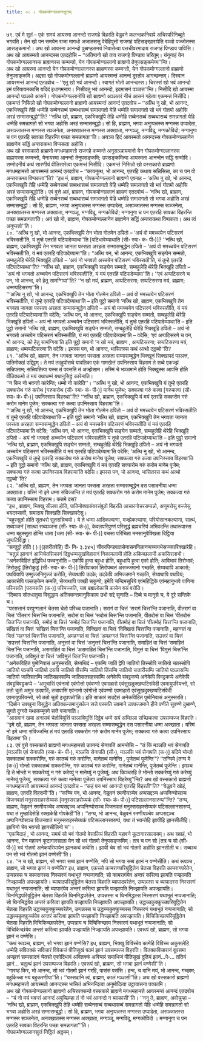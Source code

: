 ```yaml
---
title: ०८ ८ गोपकमोग्गल्लानसुत्तम्

---
```


७९. एवं मे सुतं – एकं समयं आयस्मा आनन्दो राजगहे विहरति वेळुवने कलन्दकनिवापे अचिरपरिनिब्बुते भगवति। तेन खो पन समयेन राजा मागधो अजातसत्तु वेदेहिपुत्तो राजगहं पटिसङ्खारापेति रञ्ञो पज्जोतस्स आसङ्कमानो। अथ खो आयस्मा आनन्दो पुब्बण्हसमयं निवासेत्वा पत्तचीवरमादाय राजगहं पिण्डाय पाविसि। अथ खो आयस्मतो आनन्दस्स एतदहोसि – ‘‘अतिप्पगो खो ताव राजगहे पिण्डाय चरितुम्। यंनूनाहं येन गोपकमोग्गल्लानस्स ब्राह्मणस्स कम्मन्तो, येन गोपकमोग्गल्लानो ब्राह्मणो तेनुपसङ्कमेय्य’’न्ति।  
अथ खो आयस्मा आनन्दो येन गोपकमोग्गल्लानस्स ब्राह्मणस्स कम्मन्तो, येन गोपकमोग्गल्लानो ब्राह्मणो तेनुपसङ्कमि। अद्दसा खो गोपकमोग्गल्लानो ब्राह्मणो आयस्मन्तं आनन्दं दूरतोव आगच्छन्तम्। दिस्वान आयस्मन्तं आनन्दं एतदवोच – ‘‘एतु खो भवं आनन्दो। स्वागतं भोतो आनन्दस्स। चिरस्सं खो भवं आनन्दो इमं परियायमकासि यदिदं इधागमनाय। निसीदतु भवं आनन्दो, इदमासनं पञ्ञत्त’’न्ति। निसीदि खो आयस्मा आनन्दो पञ्ञत्ते आसने। गोपकमोग्गल्लानोपि खो ब्राह्मणो अञ्ञतरं नीचं आसनं गहेत्वा एकमन्तं निसीदि। एकमन्तं निसिन्नो खो गोपकमोग्गल्लानो ब्राह्मणो आयस्मन्तं आनन्दं एतदवोच – ‘‘अत्थि नु खो, भो आनन्द, एकभिक्खुपि तेहि धम्मेहि सब्बेनसब्बं सब्बथासब्बं समन्नागतो येहि धम्मेहि समन्नागतो सो भवं गोतमो अहोसि अरहं सम्मासम्बुद्धो’’ति? ‘‘नत्थि खो, ब्राह्मण, एकभिक्खुपि तेहि धम्मेहि सब्बेनसब्बं सब्बथासब्बं समन्नागतो येहि धम्मेहि समन्नागतो सो भगवा अहोसि अरहं सम्मासम्बुद्धो। सो हि, ब्राह्मण, भगवा अनुप्पन्नस्स मग्गस्स उप्पादेता, असञ्जातस्स मग्गस्स सञ्जनेता, अनक्खातस्स मग्गस्स अक्खाता, मग्गञ्ञू, मग्गविदू, मग्गकोविदो; मग्गानुगा च पन एतरहि सावका विहरन्ति पच्छा समन्नागता’’ति। अयञ्च हिदं आयस्मतो आनन्दस्स गोपकमोग्गल्लानेन ब्राह्मणेन सद्धिं अन्तराकथा विप्पकता अहोसि।  
अथ खो वस्सकारो ब्राह्मणो मगधमहामत्तो राजगहे कम्मन्ते अनुसञ्ञायमानो येन गोपकमोग्गल्लानस्स ब्राह्मणस्स कम्मन्तो, येनायस्मा आनन्दो तेनुपसङ्कमि; उपसङ्कमित्वा आयस्मता आनन्देन सद्धिं सम्मोदि। सम्मोदनीयं कथं सारणीयं वीतिसारेत्वा एकमन्तं निसीदि। एकमन्तं निसिन्नो खो वस्सकारो ब्राह्मणो मगधमहामत्तो आयस्मन्तं आनन्दं एतदवोच – ‘‘कायनुत्थ, भो आनन्द, एतरहि कथाय सन्निसिन्ना, का च पन वो अन्तराकथा विप्पकता’’ति? ‘‘इध मं, ब्राह्मण, गोपकमोग्गल्लानो ब्राह्मणो एवमाह – ‘अत्थि नु खो, भो आनन्द, एकभिक्खुपि तेहि धम्मेहि सब्बेनसब्बं सब्बथासब्बं समन्नागतो येहि धम्मेहि समन्नागतो सो भवं गोतमो अहोसि अरहं सम्मासम्बुद्धो’ति। एवं वुत्ते अहं, ब्राह्मण, गोपकमोग्गल्लानं ब्राह्मणं एतदवोचं – ‘नत्थि खो, ब्राह्मण, एकभिक्खुपि तेहि धम्मेहि सब्बेनसब्बं सब्बथासब्बं समन्नागतो येहि धम्मेहि समन्नागतो सो भगवा अहोसि अरहं सम्मासम्बुद्धो। सो हि, ब्राह्मण, भगवा अनुप्पन्नस्स मग्गस्स उप्पादेता, असञ्जातस्स मग्गस्स सञ्जनेता, अनक्खातस्स मग्गस्स अक्खाता, मग्गञ्ञू, मग्गविदू, मग्गकोविदो; मग्गानुगा च पन एतरहि सावका विहरन्ति पच्छा समन्नागता’ति। अयं खो नो, ब्राह्मण, गोपकमोग्गल्लानेन ब्राह्मणेन सद्धिं अन्तराकथा विप्पकता। अथ त्वं अनुप्पत्तो’’ति।  
८०. ‘‘अत्थि नु खो, भो आनन्द, एकभिक्खुपि तेन भोता गोतमेन ठपितो – ‘अयं वो ममच्चयेन पटिसरणं भविस्सती’ति, यं तुम्हे एतरहि पटिपादेय्याथा’’ति [पटिधावेय्याथाति (सी॰ स्या॰ कं॰ पी॰)]? ‘‘नत्थि खो, ब्राह्मण, एकभिक्खुपि तेन भगवता जानता पस्सता अरहता सम्मासम्बुद्धेन ठपितो – ‘अयं वो ममच्चयेन पटिसरणं भविस्सती’ति, यं मयं एतरहि पटिपादेय्यामा’’ति। ‘‘अत्थि पन, भो आनन्द, एकभिक्खुपि सङ्घेन सम्मतो, सम्बहुलेहि थेरेहि भिक्खूहि ठपितो – ‘अयं नो भगवतो अच्चयेन पटिसरणं भविस्सती’ति, यं तुम्हे एतरहि पटिपादेय्याथा’’ति? ‘‘नत्थि खो, ब्राह्मण, एकभिक्खुपि सङ्घेन सम्मतो, सम्बहुलेहि थेरेहि भिक्खूहि ठपितो – ‘अयं नो भगवतो अच्चयेन पटिसरणं भविस्सती’ति, यं मयं एतरहि पटिपादेय्यामा’’ति। ‘‘एवं अप्पटिसरणे च पन, भो आनन्द, को हेतु सामग्गिया’’ति? ‘‘न खो मयं, ब्राह्मण, अप्पटिसरणा; सप्पटिसरणा मयं, ब्राह्मण; धम्मप्पटिसरणा’’ति।  
‘‘‘अत्थि नु खो, भो आनन्द, एकभिक्खुपि तेन भोता गोतमेन ठपितो – अयं वो ममच्चयेन पटिसरणं भविस्सतीति, यं तुम्हे एतरहि पटिपादेय्याथा’ति – इति पुट्ठो समानो ‘नत्थि खो, ब्राह्मण, एकभिक्खुपि तेन भगवता जानता पस्सता अरहता सम्मासम्बुद्धेन ठपितो – अयं वो ममच्चयेन पटिसरणं भविस्सतीति, यं मयं एतरहि पटिपादेय्यामा’ति वदेसि; ‘अत्थि पन, भो आनन्द, एकभिक्खुपि सङ्घेन सम्मतो, सम्बहुलेहि थेरेहि भिक्खूहि ठपितो – अयं नो भगवतो अच्चयेन पटिसरणं भविस्सतीति, यं तुम्हे एतरहि पटिपादेय्याथा’ति – इति पुट्ठो समानो ‘नत्थि खो, ब्राह्मण, एकभिक्खुपि सङ्घेन सम्मतो, सम्बहुलेहि थेरेहि भिक्खूहि ठपितो – अयं नो भगवतो अच्चयेन पटिसरणं भविस्सतीति, यं मयं एतरहि पटिपादेय्यामा’ति – वदेसि; ‘एवं अप्पटिसरणे च पन, भो आनन्द, को हेतु सामग्गिया’ति इति पुट्ठो समानो ‘न खो मयं, ब्राह्मण , अप्पटिसरणा; सप्पटिसरणा मयं, ब्राह्मण; धम्मप्पटिसरणा’ति वदेसि। इमस्स पन, भो आनन्द, भासितस्स कथं अत्थो दट्ठब्बो’’ति?  
८१. ‘‘अत्थि खो, ब्राह्मण, तेन भगवता जानता पस्सता अरहता सम्मासम्बुद्धेन भिक्खूनं सिक्खापदं पञ्ञत्तं, पातिमोक्खं उद्दिट्ठम्। ते मयं तदहुपोसथे यावतिका एकं गामखेत्तं उपनिस्साय विहराम ते सब्बे एकज्झं सन्निपताम; सन्निपतित्वा यस्स तं पवत्तति तं अज्झेसाम। तस्मिं चे भञ्ञमाने होति भिक्खुस्स आपत्ति होति वीतिक्कमो तं मयं यथाधम्मं यथानुसिट्ठं कारेमाति।  
‘‘न किर नो भवन्तो कारेन्ति; धम्मो नो कारेति’’। ‘‘अत्थि नु खो, भो आनन्द, एकभिक्खुपि यं तुम्हे एतरहि सक्करोथ गरुं करोथ [गरुकरोथ (सी॰ स्या॰ कं॰ पी॰)] मानेथ पूजेथ; सक्कत्वा गरुं कत्वा [गरुकत्वा (सी॰ स्या॰ कं॰ पी॰)] उपनिस्साय विहरथा’’ति? ‘‘नत्थि खो, ब्राह्मण, एकभिक्खुपि यं मयं एतरहि सक्करोम गरुं करोम मानेम पूजेम; सक्कत्वा गरुं कत्वा उपनिस्साय विहरामा’’ति।  
‘‘‘अत्थि नु खो, भो आनन्द, एकभिक्खुपि तेन भोता गोतमेन ठपितो – अयं वो ममच्चयेन पटिसरणं भविस्सतीति यं तुम्हे एतरहि पटिपादेय्याथा’ति – इति पुट्ठो समानो ‘नत्थि खो, ब्राह्मण, एकभिक्खुपि तेन भगवता जानता पस्सता अरहता सम्मासम्बुद्धेन ठपितो – अयं वो ममच्चयेन पटिसरणं भविस्सतीति यं मयं एतरहि पटिपादेय्यामा’ति वदेसि; ‘अत्थि पन, भो आनन्द, एकभिक्खुपि सङ्घेन सम्मतो, सम्बहुलेहि थेरेहि भिक्खूहि ठपितो – अयं नो भगवतो अच्चयेन पटिसरणं भविस्सतीति यं तुम्हे एतरहि पटिपादेय्याथा’ति – इति पुट्ठो समानो ‘नत्थि खो, ब्राह्मण, एकभिक्खुपि सङ्घेन सम्मतो, सम्बहुलेहि थेरेहि भिक्खूहि ठपितो – अयं नो भगवतो अच्चयेन पटिसरणं भविस्सतीति यं मयं एतरहि पटिपादेय्यामा’ति वदेसि; ‘अत्थि नु खो, भो आनन्द, एकभिक्खुपि यं तुम्हे एतरहि सक्करोथ गरुं करोथ मानेथ पूजेथ; सक्कत्वा गरुं कत्वा उपनिस्साय विहरथा’ति – इति पुट्ठो समानो ‘नत्थि खो, ब्राह्मण, एकभिक्खुपि यं मयं एतरहि सक्करोम गरुं करोम मानेम पूजेम; सक्कत्वा गरुं कत्वा उपनिस्साय विहरामा’ति वदेसि। इमस्स पन, भो आनन्द, भासितस्स कथं अत्थो दट्ठब्बो’’ति?  
८२. ‘‘अत्थि खो, ब्राह्मण, तेन भगवता जानता पस्सता अरहता सम्मासम्बुद्धेन दस पसादनीया धम्मा अक्खाता। यस्मिं नो इमे धम्मा संविज्जन्ति तं मयं एतरहि सक्करोम गरुं करोम मानेम पूजेम; सक्कत्वा गरुं कत्वा उपनिस्साय विहराम। कतमे दस?  
‘‘इध , ब्राह्मण, भिक्खु सीलवा होति, पातिमोक्खसंवरसंवुतो विहरति आचारगोचरसम्पन्नो, अणुमत्तेसु वज्जेसु भयदस्सावी, समादाय सिक्खति सिक्खापदेसु।  
‘‘बहुस्सुतो होति सुतधरो सुतसन्निचयो। ये ते धम्मा आदिकल्याणा, मज्झेकल्याणा, परियोसानकल्याणा, सात्थं, सब्यञ्जनं [सात्था सब्यञ्जना (सी॰ स्या॰ कं॰)], केवलपरिपुण्णं परिसुद्धं ब्रह्मचरियं अभिवदन्ति तथारूपास्स धम्मा बहुस्सुता होन्ति धाता [धता (सी॰ स्या॰ कं॰ पी॰)] वचसा परिचिता मनसानुपेक्खिता दिट्ठिया सुप्पटिविद्धा।  
‘‘सन्तुट्ठो होति ( ) [(इतरीतरेहि) दी॰ नि॰ ३.३४५] चीवरपिण्डपातसेनासनगिलानप्पच्चयभेसज्जपरिक्खारेहि।  
‘‘चतुन्नं झानानं आभिचेतसिकानं दिट्ठधम्मसुखविहारानं निकामलाभी होति अकिच्छलाभी अकसिरलाभी।  
‘‘अनेकविहितं इद्धिविधं पच्चनुभोति – एकोपि हुत्वा बहुधा होति, बहुधापि हुत्वा एको होति; आविभावं तिरोभावं; तिरोकुट्टं [तिरोकुड्डं (सी॰ स्या॰ कं॰ पी॰)] तिरोपाकारं तिरोपब्बतं असज्जमानो गच्छति, सेय्यथापि आकासे; पथवियापि उम्मुज्जनिमुज्जं करोति, सेय्यथापि उदके; उदकेपि अभिज्जमाने गच्छति, सेय्यथापि पथवियं; आकासेपि पल्लङ्केन कमति, सेय्यथापि पक्खी सकुणो; इमेपि चन्दिमसूरिये एवंमहिद्धिके एवंमहानुभावे पाणिना परिमसति [परामसति (क॰)] परिमज्जति, याव ब्रह्मलोकापि कायेन वसं वत्तेति।  
‘‘दिब्बाय सोतधातुया विसुद्धाय अतिक्कन्तमानुसिकाय उभो सद्दे सुणाति – दिब्बे च मानुसे च, ये दूरे सन्तिके च।  
‘‘परसत्तानं परपुग्गलानं चेतसा चेतो परिच्च पजानाति। सरागं वा चित्तं ‘सरागं चित्त’न्ति पजानाति, वीतरागं वा चित्तं ‘वीतरागं चित्त’न्ति पजानाति, सदोसं वा चित्तं ‘सदोसं चित्त’न्ति पजानाति, वीतदोसं वा चित्तं ‘वीतदोसं चित्त’न्ति पजानाति, समोहं वा चित्तं ‘समोहं चित्त’न्ति पजानाति, वीतमोहं वा चित्तं ‘वीतमोहं चित्त’न्ति पजानाति, संखित्तं वा चित्तं ‘संखित्तं चित्त’न्ति पजानाति, विक्खित्तं वा चित्तं ‘विक्खित्तं चित्त’न्ति पजानाति , महग्गतं वा चित्तं ‘महग्गतं चित्त’न्ति पजानाति, अमहग्गतं वा चित्तं ‘अमहग्गतं चित्त’न्ति पजानाति, सउत्तरं वा चित्तं ‘सउत्तरं चित्त’न्ति पजानाति, अनुत्तरं वा चित्तं ‘अनुत्तरं चित्त’न्ति पजानाति, समाहितं वा चित्तं ‘समाहितं चित्त’न्ति पजानाति, असमाहितं वा चित्तं ‘असमाहितं चित्त’न्ति पजानाति, विमुत्तं वा चित्तं ‘विमुत्तं चित्त’न्ति पजानाति, अविमुत्तं वा चित्तं ‘अविमुत्तं चित्त’न्ति पजानाति।  
‘‘अनेकविहितं पुब्बेनिवासं अनुस्सरति, सेय्यथिदं – एकम्पि जातिं द्वेपि जातियो तिस्सोपि जातियो चतस्सोपि जातियो पञ्चपि जातियो दसपि जातियो वीसम्पि जातियो तिंसम्पि जातियो चत्तारीसम्पि जातियो पञ्ञासम्पि जातियो जातिसतम्पि जातिसहस्सम्पि जातिसतसहस्सम्पि अनेकेपि संवट्टकप्पे अनेकेपि विवट्टकप्पे अनेकेपि संवट्टविवट्टकप्पे – ‘अमुत्रासिं एवंनामो एवंगोत्तो एवंवण्णो एवमाहारो एवंसुखदुक्खप्पटिसंवेदी एवमायुपरियन्तो, सो ततो चुतो अमुत्र उदपादिं; तत्रापासिं एवंनामो एवंगोत्तो एवंवण्णो एवमाहारो एवंसुखदुक्खप्पटिसंवेदी एवमायुपरियन्तो, सो ततो चुतो इधूपपन्नो’ति। इति साकारं सउद्देसं अनेकविहितं पुब्बेनिवासं अनुस्सरति।  
‘‘दिब्बेन चक्खुना विसुद्धेन अतिक्कन्तमानुसकेन सत्ते पस्सति चवमाने उपपज्जमाने हीने पणीते सुवण्णे दुब्बण्णे, सुगते दुग्गते यथाकम्मूपगे सत्ते पजानाति।  
‘‘आसवानं खया अनासवं चेतोविमुत्तिं पञ्ञाविमुत्तिं दिट्ठेव धम्मे सयं अभिञ्ञा सच्छिकत्वा उपसम्पज्ज विहरति।  
‘‘इमे खो, ब्राह्मण, तेन भगवता जानता पस्सता अरहता सम्मासम्बुद्धेन दस पसादनीया धम्मा अक्खाता। यस्मिं नो इमे धम्मा संविज्जन्ति तं मयं एतरहि सक्करोम गरुं करोम मानेम पूजेम; सक्कत्वा गरुं कत्वा उपनिस्साय विहरामा’’ति।  
८३. एवं वुत्ते वस्सकारो ब्राह्मणो मगधमहामत्तो उपनन्दं सेनापतिं आमन्तेसि – ‘‘तं किं मञ्ञति भवं सेनापति [मञ्ञसि एवं सेनापति (स्या॰ कं॰ पी॰), मञ्ञसि सेनापति (सी॰), मञ्ञसि भवं सेनापति (क॰)] यदिमे भोन्तो सक्कातब्बं सक्करोन्ति, गरुं कातब्बं गरुं करोन्ति, मानेतब्बं मानेन्ति , पूजेतब्बं पूजेन्ति’’? ‘‘तग्घिमे [तग्घ मे (क॰)] भोन्तो सक्कातब्बं सक्करोन्ति, गरुं कातब्बं गरुं करोन्ति, मानेतब्बं मानेन्ति, पूजेतब्बं पूजेन्ति। इमञ्च हि ते भोन्तो न सक्करेय्युं न गरुं करेय्युं न मानेय्युं न पूजेय्युं; अथ किञ्चरहि ते भोन्तो सक्करेय्युं गरुं करेय्युं मानेय्युं पूजेय्युं, सक्कत्वा गरुं कत्वा मानेत्वा पूजेत्वा उपनिस्साय विहरेय्यु’’न्ति? अथ खो वस्सकारो ब्राह्मणो मगधमहामत्तो आयस्मन्तं आनन्दं एतदवोच – ‘‘कहं पन भवं आनन्दो एतरहि विहरती’’ति? ‘‘वेळुवने खोहं, ब्राह्मण, एतरहि विहरामी’’ति। ‘‘कच्चि पन, भो आनन्द, वेळुवनं रमणीयञ्चेव अप्पसद्दञ्च अप्पनिग्घोसञ्च विजनवातं मनुस्सराहस्सेय्यकं [मनुस्सराहसेय्यकं (सी॰ स्या॰ कं॰ पी॰)] पटिसल्लानसारुप्प’’न्ति? ‘‘तग्घ, ब्राह्मण, वेळुवनं रमणीयञ्चेव अप्पसद्दञ्च अप्पनिग्घोसञ्च विजनवातं मनुस्सराहस्सेय्यकं पटिसल्लानसारुप्पं, यथा तं तुम्हादिसेहि रक्खकेहि गोपकेही’’ति। ‘‘तग्घ, भो आनन्द, वेळुवनं रमणीयञ्चेव अप्पसद्दञ्च अप्पनिग्घोसञ्च विजनवातं मनुस्सराहस्सेय्यकं पटिसल्लानसारुप्पं, यथा तं भवन्तेहि झायीहि झानसीलीहि। झायिनो चेव भवन्तो झानसीलिनो च’’।  
‘‘एकमिदाहं , भो आनन्द, समयं सो भवं गोतमो वेसालियं विहरति महावने कूटागारसालायम्। अथ ख्वाहं, भो आनन्द, येन महावनं कूटागारसाला येन सो भवं गोतमो तेनुपसङ्कमिम्। तत्र च पन सो [तत्र च सो (सी॰ पी॰)] भवं गोतमो अनेकपरियायेन झानकथं कथेसि। झायी चेव सो भवं गोतमो अहोसि झानसीली च। सब्बञ्च पन सो भवं गोतमो झानं वण्णेसी’’ति।  
८४. ‘‘न च खो, ब्राह्मण, सो भगवा सब्बं झानं वण्णेसि, नपि सो भगवा सब्बं झानं न वण्णेसीति। कथं रूपञ्च , ब्राह्मण, सो भगवा झानं न वण्णेसि? इध, ब्राह्मण, एकच्चो कामरागपरियुट्ठितेन चेतसा विहरति कामरागपरेतेन, उप्पन्नस्स च कामरागस्स निस्सरणं यथाभूतं नप्पजानाति; सो कामरागंयेव अन्तरं करित्वा झायति पज्झायति निज्झायति अपज्झायति। ब्यापादपरियुट्ठितेन चेतसा विहरति ब्यापादपरेतेन, उप्पन्नस्स च ब्यापादस्स निस्सरणं यथाभूतं नप्पजानाति; सो ब्यापादंयेव अन्तरं करित्वा झायति पज्झायति निज्झायति अपज्झायति। थिनमिद्धपरियुट्ठितेन चेतसा विहरति थिनमिद्धपरेतेन, उप्पन्नस्स च थिनमिद्धस्स निस्सरणं यथाभूतं नप्पजानाति; सो थिनमिद्धंयेव अन्तरं करित्वा झायति पज्झायति निज्झायति अपज्झायति। उद्धच्चकुक्कुच्चपरियुट्ठितेन चेतसा विहरति उद्धच्चकुक्कुच्चपरेतेन, उप्पन्नस्स च उद्धच्चकुक्कुच्चस्स निस्सरणं यथाभूतं नप्पजानाति; सो उद्धच्चकुक्कुच्चंयेव अन्तरं करित्वा झायति पज्झायति निज्झायति अपज्झायति। विचिकिच्छापरियुट्ठितेन चेतसा विहरति विचिकिच्छापरेतेन, उप्पन्नाय च विचिकिच्छाय निस्सरणं यथाभूतं नप्पजानाति; सो विचिकिच्छंयेव अन्तरं करित्वा झायति पज्झायति निज्झायति अपज्झायति। एवरूपं खो, ब्राह्मण, सो भगवा झानं न वण्णेसि।  
‘‘कथं रूपञ्च, ब्राह्मण, सो भगवा झानं वण्णेसि? इध, ब्राह्मण, भिक्खु विविच्चेव कामेहि विविच्च अकुसलेहि धम्मेहि सवितक्कं सविचारं विवेकजं पीतिसुखं पठमं झानं उपसम्पज्ज विहरति। वितक्कविचारानं वूपसमा अज्झत्तं सम्पसादनं चेतसो एकोदिभावं अवितक्कं अविचारं समाधिजं पीतिसुखं दुतियं झानं…पे॰… ततियं झानं… चतुत्थं झानं उपसम्पज्ज विहरति। एवरूपं खो, ब्राह्मण, सो भगवा झानं वण्णेसी’’ति।  
‘‘गारय्हं किर, भो आनन्द, सो भवं गोतमो झानं गरहि, पासंसं पसंसि। हन्द, च दानि मयं, भो आनन्द, गच्छाम; बहुकिच्चा मयं बहुकरणीया’’ति। ‘‘यस्सदानि त्वं, ब्राह्मण, कालं मञ्ञसी’’ति। अथ खो वस्सकारो ब्राह्मणो मगधमहामत्तो आयस्मतो आनन्दस्स भासितं अभिनन्दित्वा अनुमोदित्वा उट्ठायासना पक्कामि।  
अथ खो गोपकमोग्गल्लानो ब्राह्मणो अचिरपक्कन्ते वस्सकारे ब्राह्मणे मगधमहामत्ते आयस्मन्तं आनन्दं एतदवोच – ‘‘यं नो मयं भवन्तं आनन्दं अपुच्छिम्हा तं नो भवं आनन्दो न ब्याकासी’’ति। ‘‘ननु ते, ब्राह्मण, अवोचुम्हा – ‘नत्थि खो, ब्राह्मण, एकभिक्खुपि तेहि धम्मेहि सब्बेनसब्बं सब्बथासब्बं समन्नागतो येहि धम्मेहि समन्नागतो सो भगवा अहोसि अरहं सम्मासम्बुद्धो। सो हि, ब्राह्मण, भगवा अनुप्पन्नस्स मग्गस्स उप्पादेता, असञ्जातस्स मग्गस्स सञ्जनेता, अनक्खातस्स मग्गस्स अक्खाता, मग्गञ्ञू, मग्गविदू, मग्गकोविदो । मग्गानुगा च पन एतरहि सावका विहरन्ति पच्छा समन्नागता’’’ति।  
गोपकमोग्गल्लानसुत्तं निट्ठितं अट्ठमम्।  

